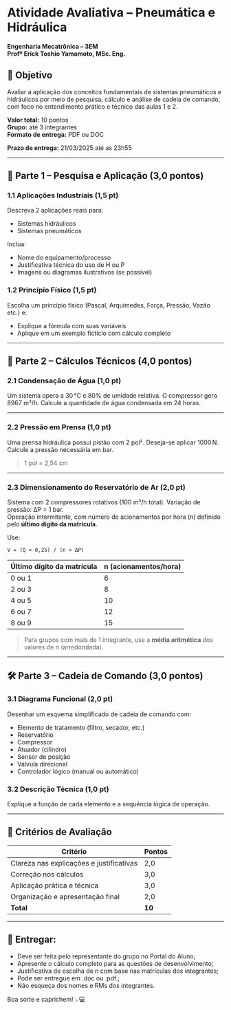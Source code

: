 # Atividade Avaliativa – Pneumática e Hidráulica

**Engenharia Mecatrônica – 3EM**  
**Profº Erick Toshio Yamamoto, MSc. Eng.**

## 🚀 Objetivo
Avaliar a aplicação dos conceitos fundamentais de sistemas pneumáticos e hidráulicos por meio de pesquisa, cálculo e análise de cadeia de comando, com foco no entendimento prático e técnico das aulas 1 e 2.

**Valor total:** 10 pontos  
**Grupo:** até 3 integrantes  
**Formato de entrega:** PDF ou DOC

**Prazo de entrega:** 21/03/2025 até as 23h55  

---

## 🧠 Parte 1 – Pesquisa e Aplicação (3,0 pontos)

### 1.1 Aplicações Industriais (1,5 pt)
Descreva 2 aplicações reais para:
- Sistemas hidráulicos
- Sistemas pneumáticos

Inclua:
- Nome do equipamento/processo
- Justificativa técnica do uso de H ou P
- Imagens ou diagramas ilustrativos (se possível)

### 1.2 Princípio Físico (1,5 pt)
Escolha um princípio físico (Pascal, Arquimedes, Força, Pressão, Vazão etc.) e:
- Explique a fórmula com suas variáveis
- Aplique em um exemplo fictício com cálculo completo

---

## 📐 Parte 2 – Cálculos Técnicos (4,0 pontos)

### 2.1 Condensação de Água (1,0 pt)
Um sistema opera a 30 °C e 80% de umidade relativa. O compressor gera 8967 m³/h. Calcule a quantidade de água condensada em 24 horas.

---

### 2.2 Pressão em Prensa (1,0 pt)
Uma prensa hidráulica possui pistão com 2 pol². Deseja-se aplicar 1000 N. Calcule a pressão necessária em bar.
> 1 pol = 2,54 cm

---

### 2.3 Dimensionamento do Reservatório de Ar (2,0 pt)
Sistema com 2 compressores rotativos (100 m³/h total).
Variação de pressão: ΔP = 1 bar.  
Operação intermitente, com número de acionamentos por hora (n) definido pelo **último dígito da matrícula**.

Use:
```
V = (Q × 0,25) / (n × ΔP)
```

| Último dígito da matrícula | n (acionamentos/hora) |
|----------------------------|------------------------|
| 0 ou 1                     | 6                      |
| 2 ou 3                     | 8                      |
| 4 ou 5                     | 10                     |
| 6 ou 7                     | 12                     |
| 8 ou 9                     | 15                     |

> Para grupos com mais de 1 integrante, use a **média aritmética** dos valores de n (arredondada).



---

## 🛠️ Parte 3 – Cadeia de Comando (3,0 pontos)

### 3.1 Diagrama Funcional (2,0 pt)
Desenhar um esquema simplificado de cadeia de comando com:
- Elemento de tratamento (filtro, secador, etc.)
- Reservatório
- Compressor
- Atuador (cilindro)
- Sensor de posição
- Válvula direcional
- Controlador lógico (manual ou automático)

### 3.2 Descrição Técnica (1,0 pt)
Explique a função de cada elemento e a sequência lógica de operação.

---

## 🎯 Critérios de Avaliação

| Critério                                  | Pontos |
|-------------------------------------------|--------|
| Clareza nas explicações e justificativas  | 2,0    |
| Correção nos cálculos                     | 3,0    |
| Aplicação prática e técnica               | 3,0    |
| Organização e apresentação final          | 2,0    |
| **Total**                                 | **10** |

---

## 📨 **Entregar:**
- Deve ser feita pelo representante do grupo no Portal do Aluno;
- Apresente o cálculo completo para as questões de desenvolvimento;
- Justificativa de escolha de n com base nas matrículas dos integrantes;
- Pode ser entregue em .doc ou .pdf.;
- Não esqueça dos nomes e RMs dos integrantes.

Boa sorte e caprichem! 💡💻

